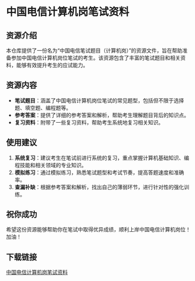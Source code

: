# 中国电信计算机岗笔试资料

## 资源介绍

本仓库提供了一份名为“中国电信笔试题目（计算机岗）”的资源文件，旨在帮助准备参加中国电信计算机岗位笔试的考生。该资源包含了丰富的笔试题目和相关资料，能够有效提升考生的应试能力。

## 资源内容

- **笔试题目**：涵盖了中国电信计算机岗位笔试的常见题型，包括但不限于选择题、填空题、编程题等。
- **参考答案**：提供了详细的参考答案和解析，帮助考生理解题目背后的知识点。
- **复习资料**：附带了一些复习资料，帮助考生系统地复习相关知识。

## 使用建议

1. **系统复习**：建议考生在笔试前进行系统的复习，重点掌握计算机基础知识、编程技能和相关领域的专业知识。
2. **模拟练习**：通过模拟练习，熟悉笔试题型和考试节奏，提高答题速度和准确率。
3. **查漏补缺**：根据参考答案和解析，找出自己的薄弱环节，进行针对性的强化训练。

## 祝你成功

希望这份资源能够帮助你在笔试中取得优异成绩，顺利上岸中国电信计算机岗位！加油！

## 下载链接

[中国电信计算机岗笔试资料](https://pan.quark.cn/s/8700588e6695)